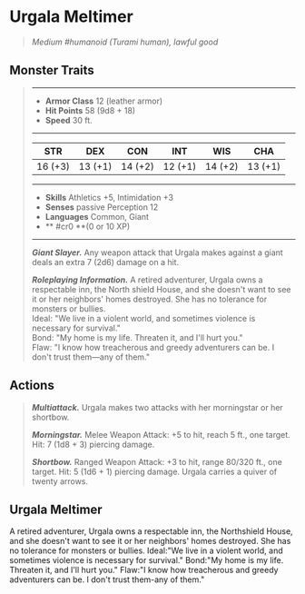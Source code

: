 # Urgala Meltimer
>*Medium #humanoid (Turami human), lawful good*
## Monster Traits
>___
>- **Armor Class** 12 (leather armor)
>- **Hit Points** 58 (9d8 + 18)
>- **Speed** 30 ft.
>___
>|STR|DEX|CON|INT|WIS|CHA|
>|:---:|:---:|:---:|:---:|:---:|:---:|
>|16 (+3)|13 (+1)|14 (+2)|12 (+1)|14 (+2)|13 (+1)|
>___
>- **Skills** Athletics +5, Intimidation +3
>- **Senses** passive Perception 12
>- **Languages** Common, Giant
>- ** #cr0 **(0 or 10 XP)
>___
>***Giant Slayer.*** Any weapon attack that Urgala makes against a giant deals an extra 7 (2d6) damage on a hit.  
>
>***Roleplaying Information.*** A retired adventurer, Urgala owns a respectable inn, the North shield House, and she doesn't want to see it or her neighbors' homes destroyed. She has no tolerance for monsters or bullies.  
>Ideal: "We live in a violent world, and sometimes violence is necessary for survival."  
>Bond: "My home is my life. Threaten it, and I'll hurt you."  
>Flaw: "I know how treacherous and greedy adventurers can be. I don't trust them—any of them."  
>
## Actions
>***Multiattack.*** Urgala makes two attacks with her morningstar or her shortbow.  
>
>***Morningstar.*** Melee Weapon Attack: +5 to hit, reach 5 ft., one target. Hit: 7 (1d8 + 3) piercing damage.  
>
>***Shortbow.*** Ranged Weapon Attack: +3 to hit, range 80/320 ft., one target. Hit: 5 (1d6 + 1) piercing damage. Urgala carries a quiver of twenty arrows.
## Urgala Meltimer
A retired adventurer, Urgala owns a respectable inn, the Northshield House, and she doesn't want to see it or her neighbors' homes destroyed. She has no tolerance for monsters or bullies.
Ideal:"We live in a violent world, and sometimes violence is necessary for survival."
Bond:"My home is my life. Threaten it, and I'll hurt you."
Flaw:"I know how treacherous and greedy adventurers can be. I don't trust them-any of them."